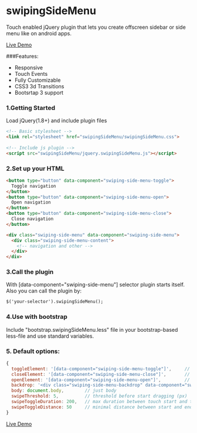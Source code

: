 # swipingSideMenu
Touch enabled jQuery plugin that lets you create offscreen sidebar or side menu like on android apps.

[Live Demo](http://troll-winner.16mb.com/demo/swiping-side-menu)

###Features:
* Responsive
* Touch Events
* Fully Customizable
* CSS3 3d Transitions
* Bootsrtap 3 support

### 1.Getting Started
Load jQuery(1.8+) and include plugin files

```html
<!-- Basic stylesheet -->
<link rel="stylesheet" href="swipingSideMenu/swipingSideMenu.css">
 
<!-- Include js plugin -->
<script src="swipingSideMenu/jquery.swipingSideMenu.js"></script>
```
### 2.Set up your HTML
```html
<button type="button" data-component="swiping-side-menu-toggle">
  Toggle navigation
</button>
<button type="button" data-component="swiping-side-menu-open">
  Open navigation
</button>
<button type="button" data-component="swiping-side-menu-close">
  Close navigation
</button>

<div class="swiping-side-menu" data-component="swiping-side-menu">
  <div class="swiping-side-menu-content">
    <!-- navigation and other -->
  </div>
</div>
```

### 3.Call the plugin
With [data-component="swiping-side-menu"] selector plugin starts itself. Also you can call the plugin by:

```html
$('your-selector').swipingSideMenu();
```

### 4.Use with bootstrap
Include "bootstrap.swipingSideMenu.less" file in your bootstrap-based less-file and use standard variables.

### 5. Default options:
```javascript
{
  toggleElement: '[data-component="swiping-side-menu-toggle"]',     // selector to toggle menu
  closeElement: '[data-component="swiping-side-menu-close"]',       // selector to close menu
  openElement: '[data-component="swiping-side-menu-open"]',         // selector to open menu
  backdrop: '<div class="swiping-side-menu-backdrop" data-component="swiping-side-menu-close"></div>',  // backdrop html
  body: document.body,        // just body
  swipeThreshold: 5,          // threshold before start dragging (px)
  swipeToggleDuration: 200,   // max duration between touch start and touch end to fast open/close menu (ms)
  swipeToggleDistance: 50     // minimal distance between start and end points to fast open/close menu (px)
}
```
[Live Demo](http://troll-winner.16mb.com/demo/swiping-side-menu)
